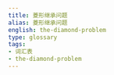 ```yaml
---
title: 菱形继承问题
alias: 菱形继承问题
english: the-diamond-problem
type: glossary
tags:
- 词汇表
- the-diamond-problem
---
```

